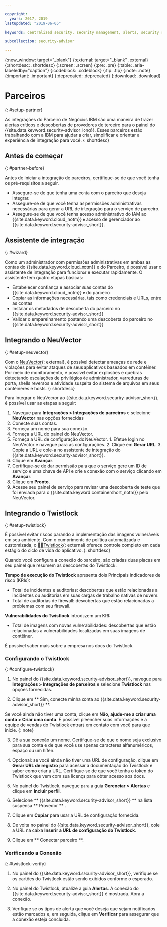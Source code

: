 ```yaml
---

copyright:
  years: 2017, 2019
lastupdated: "2019-06-05"

keywords: centralized security, security management, alerts, security risk, insights, threat detection

subcollection: security-advisor

---
```


{:new_window: target="_blank"}
{:external: target="_blank" .external}
{:shortdesc: .shortdesc}
{:screen: .screen}
{:pre: .pre}
{:table: .aria-labeledby="caption"}
{:codeblock: .codeblock}
{:tip: .tip}
{:note: .note}
{:important: .important}
{:deprecated: .deprecated}
{:download: .download}


# Parceiros
{: #setup-partner}

As integrações do Parceiro de Negócios IBM são uma maneira de trazer alertas críticos e descobertas de provedores de terceiro para o painel do {{site.data.keyword.security-advisor_long}}. Esses parceiros estão trabalhando com a IBM para ajudar a criar, simplificar e orientar a experiência de integração para você.
{: shortdesc}

## Antes de começar
{: #partner-before}

Antes de iniciar a integração de parceiros, certifique-se de que você tenha os pré-requisitos a seguir.

* Assegure-se de que tenha uma conta com o parceiro que deseja integrar.
* Assegure-se de que você tenha as permissões administrativas necessárias para gerar a URL de integração para o serviço de parceiro.
* Assegure-se de que você tenha acesso administrativo do IAM ao {{site.data.keyword.cloud_notm}} e acesso de gerenciador ao {{site.data.keyword.security-advisor_short}}.

## Assistente de integração
{: #wizard}

Como um administrador com permissões administrativas em ambas as contas do {{site.data.keyword.cloud_notm}} e do Parceiro, é possível usar o assistente de integração para funcionar e executar rapidamente. O assistente tem quatro etapas básicas:

* Estabelecer confiança e associar suas contas do {{site.data.keyword.cloud_notm}} e do parceiro
* Copiar as informações necessárias, tais como credenciais e URLs, entre as contas
* Instalar os metadados de descoberta do parceiro no {{site.data.keyword.security-advisor_short}}
* Validar o emparelhamento postando uma descoberta do parceiro no {{site.data.keyword.security-advisor_short}}


## Integrando o NeuVector
{: #setup-neuvector}

Com o [NeuVector](https://neuvector.com){: external}, é possível detectar ameaças de rede e violações para evitar ataques de seus aplicativos baseados em contêiner. Por meio de monitoramento, é possível evitar explosões e quebras detectando escalações de privilégios de administrador, varreduras de porta, shells reversos e atividade suspeita do sistema de arquivos em seus contêineres e hosts.
{: shortdesc}

Para integrar o NeuVector ao {{site.data.keyword.security-advisor_short}}, é possível usar as etapas a seguir:

1. Navegue para **Integrações > Integrações de parceiros** e selecione **NeuVector** nas opções fornecidas.
2. Conecte suas contas.
  1. Forneça um nome para sua conexão.
  2. Forneça a URL do painel do NeuVector.
  3. Forneça a URL de configuração do NeuVector.
    1. Efetue login no NeuVector e navegue para as configurações.
    2. Clique em **Gerar URL**.
    3. Copie a URL e cole-a no assistente de integração do {{site.data.keyword.security-advisor_short}}.
  4. Clique em **Avançar**.
3. Certifique-se de dar permissão para que o serviço gere um ID de serviço e uma chave de API e crie a conexão com o serviço clicando em **Avançar**.
4. Clique em **Pronto**.
5. Acesse seu painel de serviço para revisar uma descoberta de teste que foi enviada para o {{site.data.keyword.containershort_notm}} pelo NeuVector.



## Integrando o Twistlock
{: #setup-twistlock}

É possível evitar riscos parando a implementação das imagens vulneráveis em seu ambiente. Com o cumprimento de política automatizada e customizada, o [Twistlock](https://www.twistlock.com){: external} oferece controle completo em cada estágio do ciclo de vida do aplicativo.
{: shortdesc}

Quando você configura a conexão do parceiro, são criadas duas placas em seu painel que resumem as descobertas do Twistlock.

**Tempo de execução do Twistlock** apresenta dois Principais indicadores de risco (KRIs):

* Total de incidentes e auditorias: descobertas que estão relacionadas a incidentes ou auditorias em suas cargas de trabalho nativas de nuvem.
* Total de auditorias de firewall: descobertas que estão relacionadas a problemas com seu firewall.

**Vulnerabilidades do Twistlock** introduzem um KRI:

* Total de imagens com novas vulnerabilidades: descobertas que estão relacionadas a vulnerabilidades localizadas em suas imagens de contêiner.

É possível saber mais sobre a empresa nos docs do Twistlock.

### Configurando o Twistlock
{: #configure-twistlock}

1. No painel do {{site.data.keyword.security-advisor_short}}, navegue para **Integrações > Integrações de parceiros** e selecione **Twistlock** nas opções fornecidas.

2. Clique em  ** Sim, conecte minha conta ao  {{site.data.keyword.security-advisor_short}} **.

  Se você ainda não tiver uma conta, clique em **Não, ajude-me a criar uma conta > Criar uma conta**. É possível preencher suas informações e a equipe de vendas do Twistlock entrará em contato com você para que inicie.
  {: note}

3. Dê a sua conexão um nome. Certifique-se de que o nome seja exclusivo para sua conta e de que você use apenas caracteres alfanuméricos, espaço ou um hífen.

4. Opcional: se você ainda não tiver uma URL de configuração, clique em **Gerar URL de registro** para acessar a documentação do Twistlock e saber como criar a URL. Certifique-se de que você tenha o token do Twistlock que vem com sua licença para obter acesso aos docs.

5. No painel do Twistlock, navegue para a guia **Gerenciar > Alertas** e clique em **Incluir perfil**.

6. Selecione  ** {{site.data.keyword.security-advisor_short}} **  na lista suspensa  ** Provedor ** .

7. Clique em **Copiar** para usar a URL de configuração fornecida.

8. De volta no painel do {{site.data.keyword.security-advisor_short}}, cole a URL na caixa **Inserir a URL de configuração do Twistlock**.

9. Clique em  ** Conectar parceiro **.

### Verificando a Conexão
{: #twistlock-verify}

1. No painel do {{site.data.keyword.security-advisor_short}}, verifique se os cartões do Twistlock estão sendo exibidos conforme o esperado.

2. No painel do Twistlock, atualize a guia **Alertas**. A conexão do {{site.data.keyword.security-advisor_short}} é mostrada. Abra a conexão.

3. Verifique se os tipos de alerta que você deseja que sejam notificados estão marcados e, em seguida, clique em **Verificar** para assegurar que a conexão esteja concluída.
